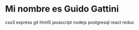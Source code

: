 # Mi nombre es Guido Gattini

css3 
express 
git 
html5 
javascript 
nodejs 
postgresql 
react 
redux
